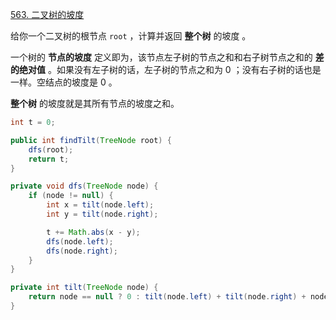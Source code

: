 [563. 二叉树的坡度](https://leetcode-cn.com/problems/binary-tree-tilt/)



给你一个二叉树的根节点 `root` ，计算并返回 **整个树** 的坡度 。

一个树的 **节点的坡度** 定义即为，该节点左子树的节点之和和右子树节点之和的 **差的绝对值** 。如果没有左子树的话，左子树的节点之和为 0 ；没有右子树的话也是一样。空结点的坡度是 0 。

**整个树** 的坡度就是其所有节点的坡度之和。

```java
int t = 0;

public int findTilt(TreeNode root) {
    dfs(root);
    return t;
}

private void dfs(TreeNode node) {
    if (node != null) {
        int x = tilt(node.left);
        int y = tilt(node.right);

        t += Math.abs(x - y);
        dfs(node.left);
        dfs(node.right);
    }
}

private int tilt(TreeNode node) {
    return node == null ? 0 : tilt(node.left) + tilt(node.right) + node.val;
}
```


